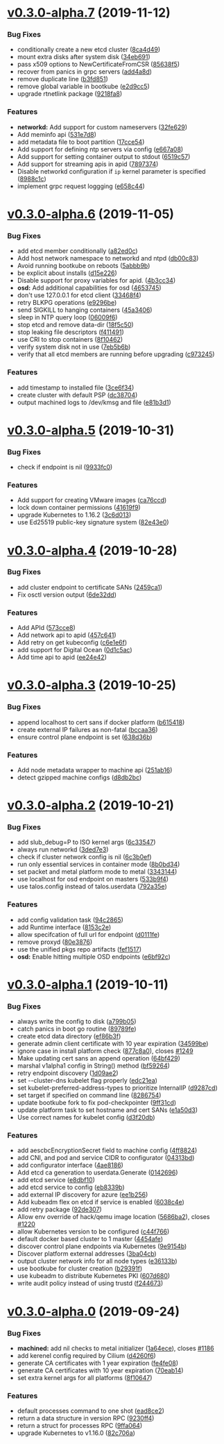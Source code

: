 # [v0.3.0-alpha.7](https://github.com/talos-systems/talos/compare/v0.3.0-alpha.6...v0.3.0-alpha.7) (2019-11-12)

### Bug Fixes

- conditionally create a new etcd cluster ([8ca4d49](https://github.com/talos-systems/talos/commit/8ca4d493479f9dae3d5790b0ad36cbc93aa0f2c2))
- mount extra disks after system disk ([34eb691](https://github.com/talos-systems/talos/commit/34eb691f81604fcbbb0683a35f27aadd2bd4f372))
- pass x509 options to NewCertificateFromCSR ([85638f5](https://github.com/talos-systems/talos/commit/85638f5d90985539b695a2a9588d6d60de425540))
- recover from panics in grpc servers ([add4a8d](https://github.com/talos-systems/talos/commit/add4a8d5abeeb3eb1589f85731ca223a712dbff7))
- remove duplicate line ([b3fd851](https://github.com/talos-systems/talos/commit/b3fd85174a14fcbe6aec7220ef5e47564f1f3b57))
- remove global variable in bootkube ([e2d9cc5](https://github.com/talos-systems/talos/commit/e2d9cc5438cb63ac8dceeeb5a9fef9bfe61175de))
- upgrade rtnetlink package ([9218fa8](https://github.com/talos-systems/talos/commit/9218fa8b2196491b8a584535e65b21005a088788))

### Features

- **networkd:** Add support for custom nameservers ([32fe629](https://github.com/talos-systems/talos/commit/32fe6297fe5b91e73a37d7460ddafacb92179251))
- Add meminfo api ([531e7d8](https://github.com/talos-systems/talos/commit/531e7d8144dfb4a0a1fbe35b6b4b0c8e9faaab8d))
- add metadata file to boot partition ([17cce54](https://github.com/talos-systems/talos/commit/17cce5468fa5fec32cd8dd5ba8c7e9434972f356))
- Add support for defining ntp servers via config ([e667a08](https://github.com/talos-systems/talos/commit/e667a08bf0813eac0b41d4cf2a5ac97c6111019f))
- Add support for setting container output to stdout ([6519c57](https://github.com/talos-systems/talos/commit/6519c575f85f2cb02316247774665c48db6100e0))
- Add support for streaming apis in apid ([7897374](https://github.com/talos-systems/talos/commit/7897374ff1844e2c2dc0730d00963bf12689d7e7))
- Disable networkd configuration if `ip` kernel parameter is specified ([8988c1c](https://github.com/talos-systems/talos/commit/8988c1c6a0b96a8cb59d540302a50d389e27b168))
- implement grpc request loggging ([e658c44](https://github.com/talos-systems/talos/commit/e658c442a668ae144d1dc1a98368d60269d6b694))

# [v0.3.0-alpha.6](https://github.com/talos-systems/talos/compare/v0.3.0-alpha.5...v0.3.0-alpha.6) (2019-11-05)

### Bug Fixes

- add etcd member conditionally ([a82ed0c](https://github.com/talos-systems/talos/commit/a82ed0c5b705231e4a779d505b2871f3df27eaf9))
- Add host network namespace to networkd and ntpd ([db00c83](https://github.com/talos-systems/talos/commit/db00c83207f513760c3c8b149930f3c30c7054d0))
- Avoid running bootkube on reboots ([5abbb9b](https://github.com/talos-systems/talos/commit/5abbb9b04154dfa44401bd6cb8a5eca1de485784))
- be explicit about installs ([d15e226](https://github.com/talos-systems/talos/commit/d15e226998d6fe75a55a56481ce6360e655ca8c9))
- Disable support for proxy variables for apid. ([4b3cc34](https://github.com/talos-systems/talos/commit/4b3cc34ab04408efd46b61346126b7795628aae1))
- **osd:** Add additional capabilities for osd ([4653745](https://github.com/talos-systems/talos/commit/4653745acd844d6eaab02dd0c46c3e2d7eac7fb4))
- don't use 127.0.0.1 for etcd client ([33468f4](https://github.com/talos-systems/talos/commit/33468f4d6a4bd1df9e49c73a42aa56f9e40bcde6))
- retry BLKPG operations ([e9296be](https://github.com/talos-systems/talos/commit/e9296bed6e708abfcd0bf6c4a08dbd3f5d690119))
- send SIGKILL to hanging containers ([45a3406](https://github.com/talos-systems/talos/commit/45a3406fba3dd6c5df0d658b41ce2d81ecee5b5d))
- sleep in NTP query loop ([06009f6](https://github.com/talos-systems/talos/commit/06009f66c8ec9da1fb7dbeebb3a2de07f3613318))
- stop etcd and remove data-dir ([18f5c50](https://github.com/talos-systems/talos/commit/18f5c50a322bc392c3d0890a53e316248472bc7f))
- stop leaking file descriptors ([f411491](https://github.com/talos-systems/talos/commit/f4114914845a8daf5ba111c65c10dd61c4889ff8))
- use CRI to stop containers ([8f10462](https://github.com/talos-systems/talos/commit/8f10462795ec4c2b2a5d857a980e106349361361))
- verify system disk not in use ([7eb5b6b](https://github.com/talos-systems/talos/commit/7eb5b6b74832cc32b8775af8f7a4db47fafecfb9))
- verify that all etcd members are running before upgrading ([c973245](https://github.com/talos-systems/talos/commit/c9732458c120224c36a3827adf0a54539bccab24))

### Features

- add timestamp to installed file ([3ce6f34](https://github.com/talos-systems/talos/commit/3ce6f34995672e0248408fb0844180c9d85cf815))
- create cluster with default PSP ([dc38704](https://github.com/talos-systems/talos/commit/dc3870453bbe1c5d1f1327f408779b7d9b74ca2e))
- output machined logs to /dev/kmsg and file ([e81b3d1](https://github.com/talos-systems/talos/commit/e81b3d11a88a3d10c79fe0d8e28cf820894ea05a))

# [v0.3.0-alpha.5](https://github.com/talos-systems/talos/compare/v0.3.0-alpha.4...v0.3.0-alpha.5) (2019-10-31)

### Bug Fixes

- check if endpoint is nil ([9933fc0](https://github.com/talos-systems/talos/commit/9933fc0fba17191a2eb57d2361450bd57810e585))

### Features

- Add support for creating VMware images ([ca76ccd](https://github.com/talos-systems/talos/commit/ca76ccd4afa865a9ce6d8b63bbd69dbd1fd3a6d1))
- lock down container permissions ([41619f9](https://github.com/talos-systems/talos/commit/41619f90160eab5229d7e1bee5c6fbb63f403a1e))
- upgrade Kubernetes to 1.16.2 ([3c6d013](https://github.com/talos-systems/talos/commit/3c6d0135d03c69b79a4bbc8887dcde04b83c1510))
- use Ed25519 public-key signature system ([82e43e0](https://github.com/talos-systems/talos/commit/82e43e05707fb0484d4e74b6b3bc9fac4cdc11f0))

# [v0.3.0-alpha.4](https://github.com/talos-systems/talos/compare/v0.3.0-alpha.3...v0.3.0-alpha.4) (2019-10-28)

### Bug Fixes

- add cluster endpoint to certificate SANs ([2459ca1](https://github.com/talos-systems/talos/commit/2459ca14da55ad9b28a0053c296906ccd61c3d71))
- Fix osctl version output ([6de32dd](https://github.com/talos-systems/talos/commit/6de32dd30b4465b7c3235d529c92af7868c028d1))

### Features

- Add APId ([573cce8](https://github.com/talos-systems/talos/commit/573cce8d185db981805f08ff481d3d1d93d04a56))
- Add network api to apid ([457c641](https://github.com/talos-systems/talos/commit/457c6416a61c563fd14dab6cdb2f2268a3d98c51))
- Add retry on get kubeconfig ([c6e1e6f](https://github.com/talos-systems/talos/commit/c6e1e6f28f6878150fcf558b32b195ee1dd3158c))
- add support for Digital Ocean ([0d1c5ac](https://github.com/talos-systems/talos/commit/0d1c5ac30575f7157cd16d88305a31b76c97e680))
- Add time api to apid ([ee24e42](https://github.com/talos-systems/talos/commit/ee24e423196e8a87e036aa78c8baf74180bbdd1c))

# [v0.3.0-alpha.3](https://github.com/talos-systems/talos/compare/v0.3.0-alpha.2...v0.3.0-alpha.3) (2019-10-25)

### Bug Fixes

- append localhost to cert sans if docker platform ([b615418](https://github.com/talos-systems/talos/commit/b615418e110411c6d82b4cfde3da5601bcd3ab0e))
- create external IP failures as non-fatal ([bccaa36](https://github.com/talos-systems/talos/commit/bccaa36b4419cf4f02bfff9db14c73d28da2264e))
- ensure control plane endpoint is set ([638d36b](https://github.com/talos-systems/talos/commit/638d36bce7abbf23a873ac80322ef11ec7f61930))

### Features

- Add node metadata wrapper to machine api ([251ab16](https://github.com/talos-systems/talos/commit/251ab16e075050d6d42253963f27a787eaed4c3e))
- detect gzipped machine configs ([d8db2bc](https://github.com/talos-systems/talos/commit/d8db2bc65bab8705889d88b7fbc8fb729d5ffb75))

# [v0.3.0-alpha.2](https://github.com/talos-systems/talos/compare/v0.3.0-alpha.1...v0.3.0-alpha.2) (2019-10-21)

### Bug Fixes

- add slub_debug=P to ISO kernel args ([6c33547](https://github.com/talos-systems/talos/commit/6c335474524b60f0ea9f6aef02d082528bd68d8c))
- always run networkd ([3ded7e3](https://github.com/talos-systems/talos/commit/3ded7e3b2c75dc7244262627f1785d0c17d48f42))
- check if cluster network config is nil ([6c3b0ef](https://github.com/talos-systems/talos/commit/6c3b0ef442d5a8dc35643690d212d1d5796bf09f))
- run only essential services in container mode ([8b0bd34](https://github.com/talos-systems/talos/commit/8b0bd3408ce1c780fcf71a045540ee4278bbc461))
- set packet and metal platform mode to metal ([3343144](https://github.com/talos-systems/talos/commit/3343144a11695097e33b06ee1063f59ec79123ea))
- use localhost for osd endpoint on masters ([533b9f4](https://github.com/talos-systems/talos/commit/533b9f4757ec17afbdd78b63be0aacaf15e71715))
- use talos.config instead of talos.userdata ([792a35e](https://github.com/talos-systems/talos/commit/792a35e8ae6c182fb8546d50ea3209506d696696))

### Features

- add config validation task ([94c2865](https://github.com/talos-systems/talos/commit/94c28657d3df2e949a9a62ce6844fca817f0688c))
- add Runtime interface ([8153c2e](https://github.com/talos-systems/talos/commit/8153c2e2a9e45bb767703adf94e11e79a09873bb))
- allow specifcation of full url for endpoint ([d0111fe](https://github.com/talos-systems/talos/commit/d0111fe617bb510ec36f5401928e3402c1b34ebf))
- remove proxyd ([80e3876](https://github.com/talos-systems/talos/commit/80e3876df52ee8f599d10c173fb2d61f287bf7ff))
- use the unified pkgs repo artifacts ([fef1517](https://github.com/talos-systems/talos/commit/fef151748b8fd8432b940577177467a783a5f206))
- **osd:** Enable hitting multiple OSD endpoints ([e6bf92c](https://github.com/talos-systems/talos/commit/e6bf92ce31b95cf93c84e40a56de009d8b5c7b8b))

# [v0.3.0-alpha.1](https://github.com/talos-systems/talos/compare/v0.3.0-alpha.0...v0.3.0-alpha.1) (2019-10-11)

### Bug Fixes

- always write the config to disk ([a799b05](https://github.com/talos-systems/talos/commit/a799b05012311603bee12c2ed1f89ad0455e13f5))
- catch panics in boot go routine ([89789fe](https://github.com/talos-systems/talos/commit/89789fe0a6f7f019332cf68d2a2012ee256619af))
- create etcd data directory ([ef86b3f](https://github.com/talos-systems/talos/commit/ef86b3f367b05fe6c7d9e90e059d325d83a36803))
- generate admin client certificate with 10 year expiration ([34599be](https://github.com/talos-systems/talos/commit/34599be9f2bc02efe8acca0e59a046d639268797))
- ignore case in install platform check ([877c8a0](https://github.com/talos-systems/talos/commit/877c8a0b173b23908f6c94f229d5a62cbd5b6357)), closes [#1249](https://github.com/talos-systems/talos/issues/1249)
- Make updating cert sans an append operation ([64bf429](https://github.com/talos-systems/talos/commit/64bf42960c38c0cd5a2b13b2471ea847537d71d2))
- marshal v1alpha1 config in String() method ([bf59264](https://github.com/talos-systems/talos/commit/bf592642284380186edb939f0c12a4987d6785d1))
- retry endpoint discovery ([1d09ae2](https://github.com/talos-systems/talos/commit/1d09ae2f5ad6ee75405b99bbbdf47d750fef21a8))
- set --cluster-dns kubelet flag properly ([edc21ea](https://github.com/talos-systems/talos/commit/edc21ea9109ebaa57b9a19ca1307c0d4f8fde65e))
- set kubelet-preferred-address-types to prioritize InternalIP ([d9287cd](https://github.com/talos-systems/talos/commit/d9287cdfb5123ee2ab377d4dc97992b17afd9f50))
- set target if specified on command line ([8286754](https://github.com/talos-systems/talos/commit/828675484da740c7432caa0a52af2637ba196584))
- update bootkube fork to fix pod-checkpointer ([9ff31cd](https://github.com/talos-systems/talos/commit/9ff31cd5d983d5da7c198537233459beee5928f6))
- update platform task to set hostname and cert SANs ([e1a50d3](https://github.com/talos-systems/talos/commit/e1a50d36a942339232a1acec1744548c81ac2cdd))
- Use correct names for kubelet config ([d3f20db](https://github.com/talos-systems/talos/commit/d3f20db0aa8d09a059148285eec2bb444269f403))

### Features

- add aescbcEncryptionSecret field to machine config ([4ff8824](https://github.com/talos-systems/talos/commit/4ff882418256da619b19a6eb8e3caff2ce09074b))
- add CNI, and pod and service CIDR to configurator ([04313bd](https://github.com/talos-systems/talos/commit/04313bd48cbb04c9a2a326b93fa1b56c5d191ad8))
- add configurator interface ([4ae8186](https://github.com/talos-systems/talos/commit/4ae818610782a7dc1841f40cf1e77fe9c37ac230))
- Add etcd ca generation to userdata.Generate ([0142696](https://github.com/talos-systems/talos/commit/01426964f684c96cfdb305e5ed5fc49925f26df2))
- add etcd service ([e8dbf10](https://github.com/talos-systems/talos/commit/e8dbf108e27bee28de77a5785b0560c61291bfbb))
- add etcd service to config ([eb8339b](https://github.com/talos-systems/talos/commit/eb8339bb0bb28d4c536e928b8a50888b328b225f))
- add external IP discovery for azure ([ee1b256](https://github.com/talos-systems/talos/commit/ee1b256e0f170583a336a4d3847aa356404f53e9))
- Add kubeadm flex on etcd if service is enabled ([6038c4e](https://github.com/talos-systems/talos/commit/6038c4efe0e27d6ad26a3f533b7a9e28f51f2d34))
- add retry package ([92de307](https://github.com/talos-systems/talos/commit/92de30715e407bedc5771fce28e3314182ea1f76))
- Allow env override of hack/qemu image location ([5686ba2](https://github.com/talos-systems/talos/commit/5686ba2db306ca9a33be0c64da56f296b9cbb70c)), closes [#1220](https://github.com/talos-systems/talos/issues/1220)
- allow Kubernetes version to be configured ([c44f766](https://github.com/talos-systems/talos/commit/c44f7669e552829b3047fb478b73d42c837923f1))
- default docker based cluster to 1 master ([4454afe](https://github.com/talos-systems/talos/commit/4454afef2fdf7265a39e615d8dc559744e47d6b1))
- discover control plane endpoints via Kubernetes ([9e9154b](https://github.com/talos-systems/talos/commit/9e9154b8f5c95898afa112ddc43349dce57f79f0))
- Discover platform external addresses ([3ba04cb](https://github.com/talos-systems/talos/commit/3ba04cb67b85741fff1e3ef99acd9b111880cddf))
- output cluster network info for all node types ([e36133b](https://github.com/talos-systems/talos/commit/e36133b3d3cfa7c4bafc93511816e16a9bef5749))
- use bootkube for cluster creation ([b29391f](https://github.com/talos-systems/talos/commit/b29391f0bed67e7de72bfa27866dc9642435da20))
- use kubeadm to distribute Kubernetes PKI ([607d680](https://github.com/talos-systems/talos/commit/607d68008c9b7ee046a6f8219a9980cee6e19bee))
- write audit policy instead of using trustd ([f244673](https://github.com/talos-systems/talos/commit/f2446738560a0eb46243517dacfab6d8df045df5))

# [v0.3.0-alpha.0](https://github.com/talos-systems/talos/compare/v0.2.0-rc.0...v0.3.0-alpha.0) (2019-09-24)

### Bug Fixes

- **machined:** add nil checks to metal initializer ([1a64ece](https://github.com/talos-systems/talos/commit/1a64ece)), closes [#1186](https://github.com/talos-systems/talos/issues/1186)
- add kerenel config required by Cilium ([d4260f6](https://github.com/talos-systems/talos/commit/d4260f6))
- generate CA certificates with 1 year expiration ([fe4fe08](https://github.com/talos-systems/talos/commit/fe4fe08))
- generate CA certificates with 10 year expiration ([70eab14](https://github.com/talos-systems/talos/commit/70eab14))
- set extra kernel args for all platforms ([8f10647](https://github.com/talos-systems/talos/commit/8f10647))

### Features

- default processes command to one shot ([ead8ce2](https://github.com/talos-systems/talos/commit/ead8ce2))
- return a data structure in version RPC ([9230ff4](https://github.com/talos-systems/talos/commit/9230ff4))
- return a struct for processes RPC ([9ffa064](https://github.com/talos-systems/talos/commit/9ffa064))
- upgrade Kubernetes to v1.16.0 ([82c706a](https://github.com/talos-systems/talos/commit/82c706a))
